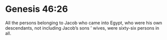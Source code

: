 # Genesis 46:26

All the persons belonging to Jacob who came into Egypt, who were his own descendants, not including Jacob’s sons ’ wives, were sixty-six persons in all.

